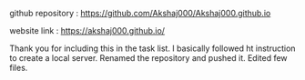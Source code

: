 
github repository  : https://github.com/Akshaj000/Akshaj000.github.io

website link : https://akshaj000.github.io/

Thank you for including this in the task list. I basically followed ht instruction to create a local server. Renamed the repository and pushed it. Edited few files.

